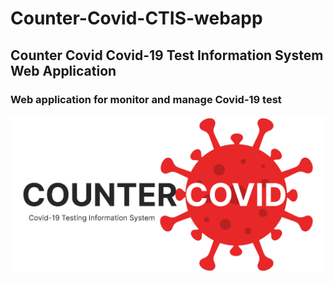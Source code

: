 # Counter-Covid-CTIS-webapp
## Counter Covid Covid-19 Test Information System Web Application
### Web application for monitor and manage Covid-19 test
![](logo/Counter-Covid%20Logo.png)


